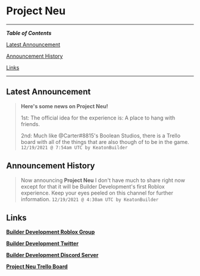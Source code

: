 # Project Neu
---
**_Table of Contents_**

[Latest Announcement](#latest-announcement)

[Announcement History](#announcement-history)

[Links](#links)

---

## Latest Announcement
> **Here's some news on Project Neu!**
>
>1st: The official idea for the experience is: A place to hang with friends.
>
>2nd: Much like @Carter#8815's Boolean Studios, there is a Trello board with all of the things that are also though of to be in the game. `12/19/2021 @ 7:54am UTC by KeatonBuilder`
## Announcement History
> Now announcing **Project Neu** I don't have much to share right now except for that it will be Builder Development's first Roblox experience. Keep your eyes peeled on this channel for further information. `12/19/2021 @ 4:30am UTC by KeatonBuilder`
## Links
[**Builder Development Roblox Group**](https://www.roblox.com/groups/13071010/Builder-Developments)

[**Builder Development Twitter**](https://twitter.com/@thebuilderdevs)

[**Builder Development Discord Server**](https://discord.gg/QWWRSnJWrY)

[**Project Neu Trello Board**](https://trello.com/b/fiWnPjuv/project-neu-builder-dev)
